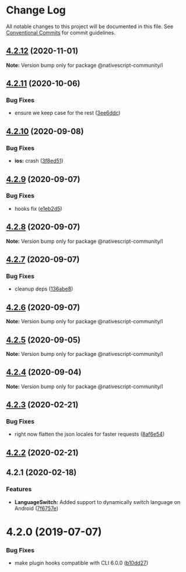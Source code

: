 # Change Log

All notable changes to this project will be documented in this file.
See [Conventional Commits](https://conventionalcommits.org) for commit guidelines.

## [4.2.12](https://github.com/@nativescript-community/l/compare/v4.2.11...v4.2.12) (2020-11-01)

**Note:** Version bump only for package @nativescript-community/l





## [4.2.11](https://github.com/@nativescript-community/l/compare/v4.2.10...v4.2.11) (2020-10-06)


### Bug Fixes

* ensure we keep case for the rest ([3ee6ddc](https://github.com/@nativescript-community/l/commit/3ee6ddcb64085d2a253d86deaf5778335792bf99))





## [4.2.10](https://github.com/@nativescript-community/l/compare/v4.2.9...v4.2.10) (2020-09-08)


### Bug Fixes

* **ios:** crash ([3f8ed51](https://github.com/@nativescript-community/l/commit/3f8ed5193affb9e5b15f7783448615b1f8b8ab90))





## [4.2.9](https://github.com/@nativescript-community/l/compare/v4.2.8...v4.2.9) (2020-09-07)


### Bug Fixes

* hooks fix ([e1eb2d5](https://github.com/@nativescript-community/l/commit/e1eb2d50d9cfb5e130960371f99fb9d65f0c2724))





## [4.2.8](https://github.com/@nativescript-community/l/compare/v4.2.7...v4.2.8) (2020-09-07)

**Note:** Version bump only for package @nativescript-community/l





## [4.2.7](https://github.com/@nativescript-community/l/compare/v4.2.6...v4.2.7) (2020-09-07)


### Bug Fixes

* cleanup deps ([136abe8](https://github.com/@nativescript-community/l/commit/136abe8ba067a0a68987e1baa40bb2e7238d962c))





## [4.2.6](https://github.com/@nativescript-community/l/compare/v4.2.5...v4.2.6) (2020-09-07)

**Note:** Version bump only for package @nativescript-community/l





## [4.2.5](https://github.com/@nativescript-community/l/compare/v4.2.4...v4.2.5) (2020-09-05)

**Note:** Version bump only for package @nativescript-community/l





## [4.2.4](https://github.com/@nativescript-community/l/compare/v4.2.3...v4.2.4) (2020-09-04)

**Note:** Version bump only for package @nativescript-community/l





## [4.2.3](https://github.com/@nativescript-community/l/compare/v4.2.2...v4.2.3) (2020-02-21)


### Bug Fixes

* right now flatten the json locales for faster requests ([8af6e54](https://github.com/@nativescript-community/l/commit/8af6e542ffcda3533db373162cf33adda667c4d4))





## [4.2.2](https://github.com/@nativescript-community/l/compare/v4.1.1...v4.2.2) (2020-02-21)



## 4.2.1 (2020-02-18)


### Features

* **LanguageSwitch:** Added support to dynamically switch language on Android ([7f6757e](https://github.com/@nativescript-community/l/commit/7f6757eebfd056557d36212e7d5b46ac72b67e61))



# 4.2.0 (2019-07-07)


### Bug Fixes

* make plugin hooks compatible with CLI 6.0.0 ([b10dd27](https://github.com/@nativescript-community/l/commit/b10dd271be0d1b4bb0114870bedc8849e80f9746))
